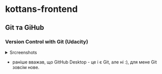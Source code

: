# kottans-frontend
## Git та GiHub
### Version Control with Git (Udacity)
<details>
  <summary>Srcreenshots</summary>

  <img src = "">
    
</details>

* раніше вважав, що GitHub Desktop - це і є Git, але ні :), для мене Git зовсім нове.
